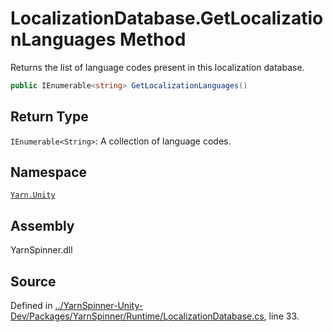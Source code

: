 <!-- This file was generated by a tool. Do not edit this file by hand. -->

# LocalizationDatabase.GetLocalizationLanguages Method

Returns the list of language codes present in this localization
database.


```csharp
public IEnumerable<string> GetLocalizationLanguages()
```

## Return Type
`IEnumerable<String>`: A collection of language codes.



## Namespace
[`Yarn.Unity`](/api/csharp/yarn.unity/README.md)

## Assembly
YarnSpinner.dll

## Source
Defined in [../YarnSpinner-Unity-Dev/Packages/YarnSpinner/Runtime/LocalizationDatabase.cs](https://github.com/YarnSpinnerTool/YarnSpinner-Unity//blob/develop/Runtime/LocalizationDatabase.cs#L33), line 33.
